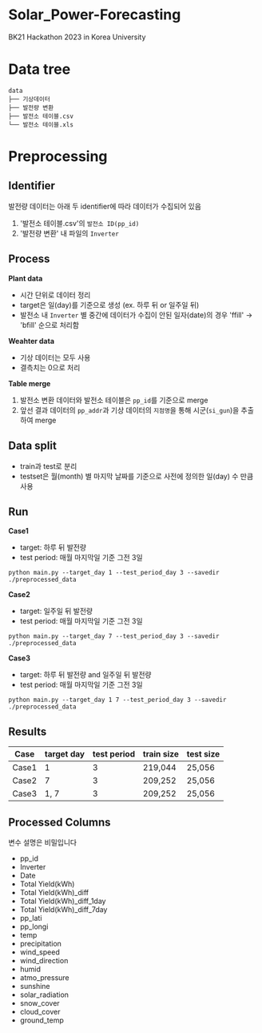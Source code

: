 # Solar_Power-Forecasting
BK21 Hackathon 2023 in Korea University

# Data tree

```
data
├── 기상데이터
├── 발전량 변환
├── 발전소 테이블.csv
└── 발전소 테이블.xls
```

# Preprocessing

## Identifier

발전량 데이터는 아래 두 identifier에 따라 데이터가 수집되어 있음

1. '발전소 테이블.csv'의 `발전소 ID(pp_id)`
2. '발전량 변환' 내 파일의 `Inverter`

## Process

**Plant data**
- 시간 단위로 데이터 정리
- target은 일(day)를 기준으로 생성 (ex. 하루 뒤 or 일주일 뒤)
- 발전소 내 `Inverter` 별 중간에 데이터가 수집이 안된 일자(date)의 경우 'ffill' -> 'bfill' 순으로 처리함

**Weahter data**
- 기상 데이터는 모두 사용
- 결측치는 0으로 처리


**Table merge**

1. 발전소 변환 데이터와 발전소 테이블은 `pp_id`를 기준으로 merge
2. 앞선 결과 데이터의 `pp_addr`과 기상 데이터의 `지점명`을 통해 시군(`si_gun`)을 추출하여 merge

## Data split

- train과 test로 분리
- testset은 월(month) 별 마지막 날짜를 기준으로 사전에 정의한 일(day) 수 만큼 사용


## Run

**Case1**
- target: 하루 뒤 발전량
- test period: 매월 마지막일 기준 그전 3일

```{bash}
python main.py --target_day 1 --test_period_day 3 --savedir ./preprocessed_data
```

**Case2**
- target: 일주일 뒤 발전량
- test period: 매월 마지막일 기준 그전 3일

```{bash}
python main.py --target_day 7 --test_period_day 3 --savedir ./preprocessed_data
```

**Case3**
- target: 하루 뒤 발전량 and 일주일 뒤 발전량
- test period: 매월 마지막일 기준 그전 3일

```{bash}
python main.py --target_day 1 7 --test_period_day 3 --savedir ./preprocessed_data
```

## Results

Case | target day | test period | train size | test size
---|---|---|---|---
Case1 | 1 | 3 | 219,044 | 25,056
Case2 | 7 | 3 | 209,252 | 25,056
Case3 | 1, 7 | 3 | 209,252 | 25,056


## Processed Columns

변수 설명은 비밀입니다

- pp_id
- Inverter
- Date
- Total Yield(kWh)
- Total Yield(kWh)_diff
- Total Yield(kWh)_diff_1day
- Total Yield(kWh)_diff_7day
- pp_lati
- pp_longi
- temp
- precipitation
- wind_speed
- wind_direction
- humid
- atmo_pressure
- sunshine
- solar_radiation
- snow_cover
- cloud_cover
- ground_temp